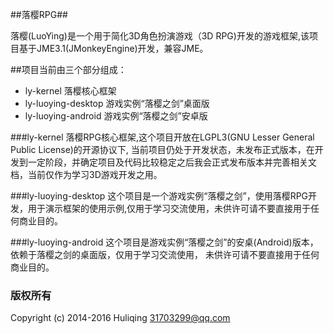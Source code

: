 
##落樱RPG##

落樱(LuoYing)是一个用于简化3D角色扮演游戏（3D RPG)开发的游戏框架,该项目基于JME3.1(JMonkeyEngine)开发，兼容JME。

##项目当前由三个部分组成：

- ly-kernel 落樱核心框架
- ly-luoying-desktop 游戏实例“落樱之剑”桌面版
- ly-luoying-android 游戏实例“落樱之剑”安卓版

###ly-kernel 
落樱RPG核心框架,这个项目开放在LGPL3(GNU Lesser General Public License)的开源协议下,
当前项目仍处于开发状态，未发布正式版本，在开发到一定阶段，并确定项目及代码比较稳定之后我会正式发布版本并完善相关文档，当前仅作为学习3D游戏开发之用。

###ly-luoying-desktop
这个项目是一个游戏实例“落樱之剑”，使用落樱RPG开发，用于演示框架的使用示例,仅用于学习交流使用，未供许可请不要直接用于任何商业目的。

###ly-luoying-android
这个项目是游戏实例“落樱之剑”的安桌(Android)版本，依赖于落樱之剑的桌面版，仅用于学习交流使用，
未供许可请不要直接用于任何商业目的。

### 版权所有
Copyright (c) 2014-2016 Huliqing <31703299@qq.com>

